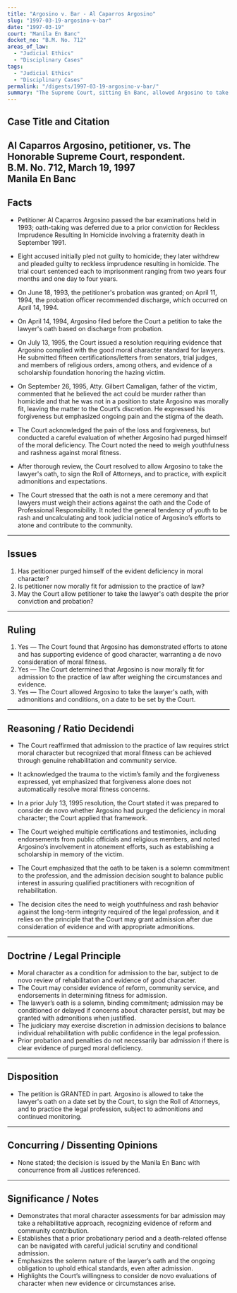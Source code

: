 ```yaml
---
title: "Argosino v. Bar - Al Caparros Argosino"
slug: "1997-03-19-argosino-v-bar"
date: "1997-03-19"
court: "Manila En Banc"
docket_no: "B.M. No. 712"
areas_of_law:
  - "Judicial Ethics"
  - "Disciplinary Cases"
tags:
  - "Judicial Ethics"
  - "Disciplinary Cases"
permalink: "/digests/1997-03-19-argosino-v-bar/"
summary: "The Supreme Court, sitting En Banc, allowed Argosino to take the lawyer's oath after evaluating evidence of reform and moral character, with admonitions and conditions."
---
```


## Case Title and Citation
Al Caparros Argosino, petitioner, vs. The Honorable Supreme Court, respondent.  
B.M. No. 712, March 19, 1997  
Manila En Banc  
---

## Facts
- Petitioner Al Caparros Argosino passed the bar examinations held in 1993; oath-taking was deferred due to a prior conviction for Reckless Imprudence Resulting In Homicide involving a fraternity death in September 1991.
- Eight accused initially pled not guilty to homicide; they later withdrew and pleaded guilty to reckless imprudence resulting in homicide. The trial court sentenced each to imprisonment ranging from two years four months and one day to four years.
- On June 18, 1993, the petitioner's probation was granted; on April 11, 1994, the probation officer recommended discharge, which occurred on April 14, 1994.
- On April 14, 1994, Argosino filed before the Court a petition to take the lawyer's oath based on discharge from probation.
- On July 13, 1995, the Court issued a resolution requiring evidence that Argosino complied with the good moral character standard for lawyers. He submitted fifteen certifications/letters from senators, trial judges, and members of religious orders, among others, and evidence of a scholarship foundation honoring the hazing victim.
- On September 26, 1995, Atty. Gilbert Camaligan, father of the victim, commented that he believed the act could be murder rather than homicide and that he was not in a position to state Argosino was morally fit, leaving the matter to the Court’s discretion. He expressed his forgiveness but emphasized ongoing pain and the stigma of the death.
- The Court acknowledged the pain of the loss and forgiveness, but conducted a careful evaluation of whether Argosino had purged himself of the moral deficiency. The Court noted the need to weigh youthfulness and rashness against moral fitness.
- After thorough review, the Court resolved to allow Argosino to take the lawyer's oath, to sign the Roll of Attorneys, and to practice, with explicit admonitions and expectations.

- The Court stressed that the oath is not a mere ceremony and that lawyers must weigh their actions against the oath and the Code of Professional Responsibility. It noted the general tendency of youth to be rash and uncalculating and took judicial notice of Argosino’s efforts to atone and contribute to the community.

---

## Issues
1. Has petitioner purged himself of the evident deficiency in moral character?
2. Is petitioner now morally fit for admission to the practice of law?
3. May the Court allow petitioner to take the lawyer's oath despite the prior conviction and probation?

---

## Ruling
1. Yes — The Court found that Argosino has demonstrated efforts to atone and has supporting evidence of good character, warranting a de novo consideration of moral fitness.
2. Yes — The Court determined that Argosino is now morally fit for admission to the practice of law after weighing the circumstances and evidence.
3. Yes — The Court allowed Argosino to take the lawyer's oath, with admonitions and conditions, on a date to be set by the Court.

---

## Reasoning / Ratio Decidendi
- The Court reaffirmed that admission to the practice of law requires strict moral character but recognized that moral fitness can be achieved through genuine rehabilitation and community service.
- It acknowledged the trauma to the victim’s family and the forgiveness expressed, yet emphasized that forgiveness alone does not automatically resolve moral fitness concerns.
- In a prior July 13, 1995 resolution, the Court stated it was prepared to consider de novo whether Argosino had purged the deficiency in moral character; the Court applied that framework.
- The Court weighed multiple certifications and testimonies, including endorsements from public officials and religious members, and noted Argosino’s involvement in atonement efforts, such as establishing a scholarship in memory of the victim.
- The Court emphasized that the oath to be taken is a solemn commitment to the profession, and the admission decision sought to balance public interest in assuring qualified practitioners with recognition of rehabilitation.

- The decision cites the need to weigh youthfulness and rash behavior against the long-term integrity required of the legal profession, and it relies on the principle that the Court may grant admission after due consideration of evidence and with appropriate admonitions.

---

## Doctrine / Legal Principle
- Moral character as a condition for admission to the bar, subject to de novo review of rehabilitation and evidence of good character.
- The Court may consider evidence of reform, community service, and endorsements in determining fitness for admission.
- The lawyer’s oath is a solemn, binding commitment; admission may be conditioned or delayed if concerns about character persist, but may be granted with admonitions when justified.
- The judiciary may exercise discretion in admission decisions to balance individual rehabilitation with public confidence in the legal profession.
- Prior probation and penalties do not necessarily bar admission if there is clear evidence of purged moral deficiency.

---

## Disposition
- The petition is GRANTED in part. Argosino is allowed to take the lawyer's oath on a date set by the Court, to sign the Roll of Attorneys, and to practice the legal profession, subject to admonitions and continued monitoring.

---

## Concurring / Dissenting Opinions
- None stated; the decision is issued by the Manila En Banc with concurrence from all Justices referenced.

---

## Significance / Notes
- Demonstrates that moral character assessments for bar admission may take a rehabilitative approach, recognizing evidence of reform and community contribution.
- Establishes that a prior probationary period and a death-related offense can be navigated with careful judicial scrutiny and conditional admission.
- Emphasizes the solemn nature of the lawyer’s oath and the ongoing obligation to uphold ethical standards, even after admission.
- Highlights the Court’s willingness to consider de novo evaluations of character when new evidence or circumstances arise.